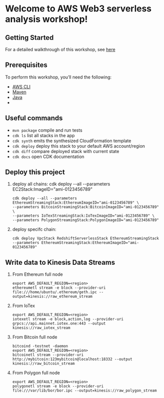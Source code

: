 # Welcome to AWS Web3 serverless analysis workshop!

## Getting Started
For a detailed walkthrough of this workshop, see [here](https://github.com/tsaol/Web3-serverless-analytics-on-aws)

## Prerequisites
To perform this workshop, you’ll need the following:
   * [AWS CLI](https://docs.aws.amazon.com/cli/latest/userguide/cli-chap-getting-started.html)
   * [Maven](https://docs.aws.amazon.com/neptune/latest/userguide/iam-auth-connect-prerq.html)
   * [Java](https://aws.amazon.com/corretto/?filtered-posts.sort-by=item.additionalFields.createdDate&filtered-posts.sort-order=desc)
   * 
   
## Useful commands

 * `mvn package`     compile and run tests
 * `cdk ls`          list all stacks in the app
 * `cdk synth`       emits the synthesized CloudFormation template
 * `cdk deploy`      deploy this stack to your default AWS account/region
 * `cdk diff`        compare deployed stack with current state
 * `cdk docs`        open CDK documentation

## Deploy this project
1. deploy all chains:
    cdk deploy --all --parameters EC2Stack:ImageID="ami-0123456789"
    ```
    cdk deploy --all --parameters EthereumStreamingStack:EthereumImageID="ami-0123456789" \
    --parameters BitcoinStreamingStack:BitcoinImageID="ami-0123456789" \
    --parameters IoTexStreamingStack:IoTexImageID="ami-0123456789" \
    --parameters PolygonStreamingStack:PolygonImageID="ami-0123456789"
    ```
2. deploy specifc chain:
    ```
    cdk deploy VpcStack RedshiftServerlessStack EthereumStreamingStack --parameters EthereumStreamingStack:EthereumImageID="ami-0123456789"
    ```

## Write data to Kinesis Data Streams
1. From Ethereum full node
    ```
    export AWS_DEFAULT_REGION=<region>
    ethereumetl stream -e block --provider-uri file:///home/ubuntu/.ethereum/geth.ipc --output=kinesis://raw_ethereum_stream
    ```
2. From IoTex
    ```
    export AWS_DEFAULT_REGION=<region>
    iotexetl stream -e block,action,log --provider-uri grpcs://api.mainnet.iotex.one:443 --output kinesis://raw_iotex_stream
    ```
3. From Bitcoin full node
    ```
    bitcoind -testnet -daemon
    export AWS_DEFAULT_REGION=<region>
    bitcoinetl stream --provider-uri http://mybitcoin:123mybitcoin@localhost:18332 --output kinesis://raw_bitcoin_stream
    ```

4. From Polygon full node
    ```
    export AWS_DEFAULT_REGION=<region>
    polygonetl stream -e block --provider-uri file:///var/lib/bor/bor.ipc --output=kinesis://raw_polygon_stream
    ```




